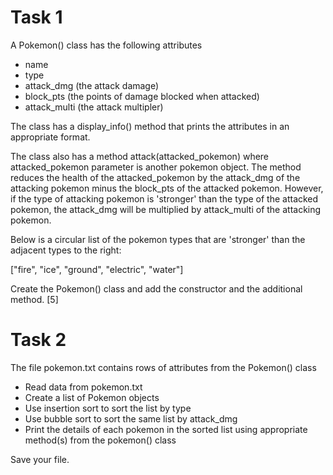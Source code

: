 # Task 1
A Pokemon() class has the following attributes
- name
- type
- attack_dmg (the attack damage)
- block_pts (the points of damage blocked when attacked)
- attack_multi (the attack multipler)

The class has a display_info() method that prints the attributes in an appropriate format.

The class also has a method attack(attacked_pokemon) where attacked_pokemon parameter is another pokemon object. 
The method reduces the health of the attacked_pokemon by the attack_dmg of the attacking pokemon minus the block_pts of the attacked pokemon.
However, if the type of attacking pokemon is 'stronger' than the type of the attacked pokemon, the attack_dmg will be multiplied by attack_multi of the attacking pokemon.

Below is a circular list of the pokemon types that are 'stronger' than the adjacent types to the right: 

["fire", "ice", "ground", "electric", "water"]

Create the Pokemon() class and add the constructor and the additional method. [5]

# Task 2
The file pokemon.txt contains rows of attributes from the Pokemon() class
- Read data from pokemon.txt
- Create a list of Pokemon objects
- Use insertion sort to sort the list by type
- Use bubble sort to sort the same list by attack_dmg
- Print the details of each pokemon in the sorted list using appropriate method(s) from the pokemon() class

Save your file.
